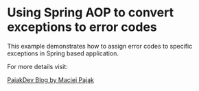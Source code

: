 # Using Spring AOP to convert exceptions to error codes

This example demonstrates how to assign error codes to specific exceptions in Spring based application.

For more details visit:

[PajakDev Blog by Maciej Pająk](https://blog.pajak.dev/using-spring-aop-to-convert-exceptions-to-error-codes/)
